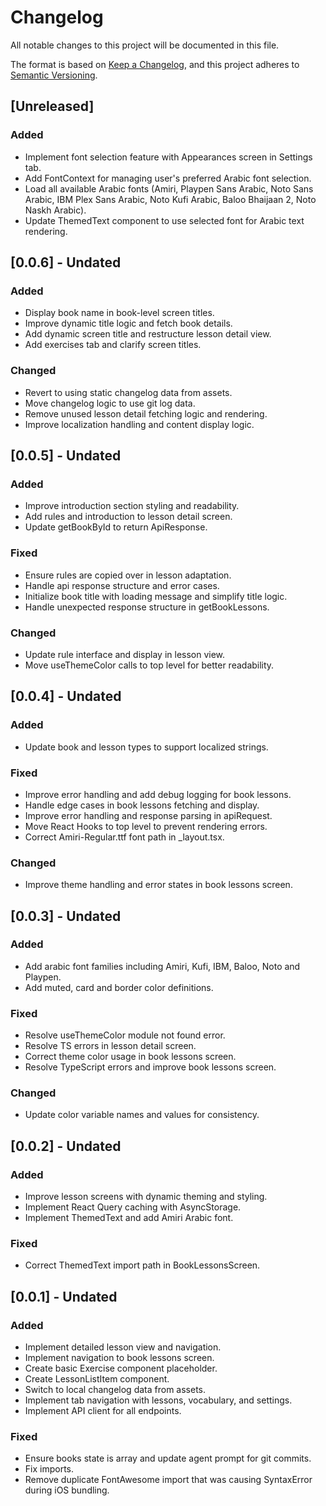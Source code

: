 # Changelog

All notable changes to this project will be documented in this file.

The format is based on [Keep a Changelog](https://keepachangelog.com/en/1.0.0/),
and this project adheres to [Semantic Versioning](https://semver.org/spec/v2.0.0.html).

## [Unreleased]

### Added
- Implement font selection feature with Appearances screen in Settings tab.
- Add FontContext for managing user's preferred Arabic font selection.
- Load all available Arabic fonts (Amiri, Playpen Sans Arabic, Noto Sans Arabic, IBM Plex Sans Arabic, Noto Kufi Arabic, Baloo Bhaijaan 2, Noto Naskh Arabic).
- Update ThemedText component to use selected font for Arabic text rendering.

## [0.0.6] - Undated
### Added
- Display book name in book-level screen titles.
- Improve dynamic title logic and fetch book details.
- Add dynamic screen title and restructure lesson detail view.
- Add exercises tab and clarify screen titles.

### Changed
- Revert to using static changelog data from assets.
- Move changelog logic to use git log data.
- Remove unused lesson detail fetching logic and rendering.
- Improve localization handling and content display logic.

## [0.0.5] - Undated
### Added
- Improve introduction section styling and readability.
- Add rules and introduction to lesson detail screen.
- Update getBookById to return ApiResponse<Book>.

### Fixed
- Ensure rules are copied over in lesson adaptation.
- Handle api response structure and error cases.
- Initialize book title with loading message and simplify title logic.
- Handle unexpected response structure in getBookLessons.

### Changed
- Update rule interface and display in lesson view.
- Move useThemeColor calls to top level for better readability.

## [0.0.4] - Undated
### Added
- Update book and lesson types to support localized strings.

### Fixed
- Improve error handling and add debug logging for book lessons.
- Handle edge cases in book lessons fetching and display.
- Improve error handling and response parsing in apiRequest.
- Move React Hooks to top level to prevent rendering errors.
- Correct Amiri-Regular.ttf font path in _layout.tsx.

### Changed
- Improve theme handling and error states in book lessons screen.

## [0.0.3] - Undated
### Added
- Add arabic font families including Amiri, Kufi, IBM, Baloo, Noto and Playpen.
- Add muted, card and border color definitions.

### Fixed
- Resolve useThemeColor module not found error.
- Resolve TS errors in lesson detail screen.
- Correct theme color usage in book lessons screen.
- Resolve TypeScript errors and improve book lessons screen.

### Changed
- Update color variable names and values for consistency.

## [0.0.2] - Undated
### Added
- Improve lesson screens with dynamic theming and styling.
- Implement React Query caching with AsyncStorage.
- Implement ThemedText and add Amiri Arabic font.

### Fixed
- Correct ThemedText import path in BookLessonsScreen.

## [0.0.1] - Undated
### Added
- Implement detailed lesson view and navigation.
- Implement navigation to book lessons screen.
- Create basic Exercise component placeholder.
- Create LessonListItem component.
- Switch to local changelog data from assets.
- Implement tab navigation with lessons, vocabulary, and settings.
- Implement API client for all endpoints.

### Fixed
- Ensure books state is array and update agent prompt for git commits.
- Fix imports.
- Remove duplicate FontAwesome import that was causing SyntaxError during iOS bundling.
